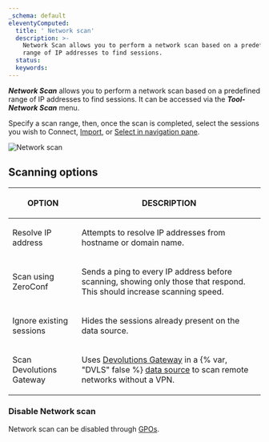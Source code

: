 ```yaml
---
_schema: default
eleventyComputed:
  title: ' Network scan'
  description: >-
    Network Scan allows you to perform a network scan based on a predefined
    range of IP addresses to find sessions. 
  status:
  keywords:
---
```

***Network Scan*** allows you to perform a network scan based on a predefined range of IP addresses to find sessions. It can be accessed via the ***Tool-Network Scan*** menu.

Specify a scan range, then, once the scan is completed, select the sessions you wish to Connect, [Import](/rdm/commands/file/import/network-scan/), or [Select in navigation pane](/rdm/user-interface/navigation-pane/).

![Network scan](https://cdnweb.devolutions.net/docs/RDMW6078_2024_2.png "Network scan")

## **Scanning options**

<table><thead><tr><th><p><strong>OPTION</strong></p></th><th><p><strong>DESCRIPTION</strong></p></th></tr></thead><tbody><tr><td><p>Resolve IP address</p></td><td><p>Attempts to resolve IP addresses from hostname or domain name.</p></td></tr><tr><td><p>Scan using ZeroConf</p></td><td><p>Sends a ping to every IP address before scanning, showing only those that respond. This should increase scanning speed.</p></td></tr><tr><td><p>Ignore existing sessions</p></td><td><p>Hides the sessions already present on the data source.</p></td></tr><tr><td><p>Scan Devolutions Gateway</p></td><td><p>Uses <a href="/dgw/overview/what-is-dgw/">Devolutions Gateway</a> in a {% var, "DVLS" false %} <a href="rdm/concepts/basic-concepts/data-sources/">data source</a> to scan remote networks without a VPN. </p></td></tr></tbody></table>

### Disable Network scan

Network scan can be disabled through [GPOs](/rdm/kb/rdm-windows/how-to-articles/group-policies/#disable-network-scan).

&nbsp;

&nbsp;